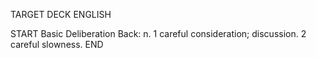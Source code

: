 TARGET DECK
ENGLISH

START
Basic
Deliberation
Back: n. 1 careful consideration; discussion. 2 careful slowness.
END
